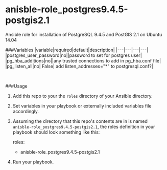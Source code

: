 # anisble-role_postgres9.4.5-postgis2.1
Ansible role for installation of PostgreSQL 9.4.5 and PostGIS 2.1 on Ubuntu 14.04

###Variables
|variable|required|default|description|
|---|---|---|---|
|postgres_user_password|no||password to set for postgres user|
|pg_hba_additions|no||any trusted connections to add in pg_hba.conf file|
|pg_listen_all|no| False| add listen_addresses="*"  to postgresql.conf?|

  
<br />

###Usage

1) Add this repo to your the `roles` directory of your Ansible directory.  
2) Set variables in your playbook or externally included variables file accordingly.  
3) Assuming the directory that this repo's contents are in is named `anisble-role_postgres9.4.5-postgis2.1`, the roles definition in your playbook should look something like this:  
  
    roles:
     - anisble-role_postgres9.4.5-postgis2.1

4) Run your playbook.


